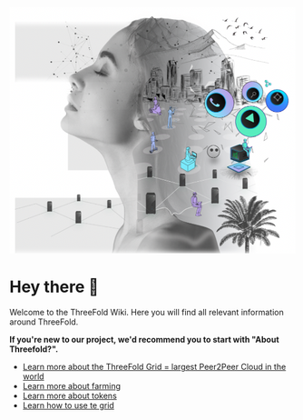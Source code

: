<!-- ![](img/decentralization.jpg) -->
![](img/home_threefold_new_.png ':size=700')

# Hey there 👋

Welcome to the ThreeFold Wiki. Here you will find all relevant information around ThreeFold.

**If you're new to our project, we'd recommend you to start with "About Threefold?".**


- [Learn more about the ThreeFold Grid = largest Peer2Peer Cloud in the world](grid_home)
- [Learn more about farming](farming_home)
- [Learn more about tokens](tokens_home)
- [Learn how to use te grid](cloud_home)

<!-- 

## More Online Resources

For additional information, please refer to our **official channels**:

- **[Our main website](https://threefold.io)**: Helps you navigate throughout the ThreeFold universe based on your interest(s) in the project.
    - **[Be The Internet](https://farming.threefold.io)**: Join the Internet economy by hosting a server at your home or office.
    - **[Alliance for a Conscious Internet](https://consciousinternet.org)**: A collective ecosystem of planet and human centric projects.
    - **[ThreeFold Marketplace](https://marketplace.threefold.io)**: Empower your community with peer-to-peer applications and tools.
    - **[Your P2P Cloud](https://cloud.threefold.io)**: Build secure software, applications, and open Internet services.
    - **[The Antidote to the Cyber Pandemic](https://threefold.tech)**: Dig deeper into the technology behind the TF Grid.
    - **[Digital Twin](https://mydigitaltwin.io)**: Own your data. The next-level end user experience that will change everything!
- **[ThreeFold News Telegram Channel](https://t.me/threefoldnews)**: Stay updated on what is our most recent announcements and updates.
- **[The ThreeFold Forum](https://forum.threefold.io)**: The perfect place for you to share, connect, & ask questions.

We're also active **on social media**:

- **[Twitter](https://twitter.com/threefold_io)**
- **[LinkedIn](https://linkedin.com/company/threefold-foundation/)**
- **[Facebook](https://facebook.com/threefold.io)**
- **[YouTube](https://youtube.com/c/ThreeFoldFoundation)**

*We're planning to move away from social media platforms in the future, once we have our own decentralized alternatives on our grid, in order to align with our [manifesto](https://library.threefold.me/threefold_decentralization_manifesto_v_2_0_1.pdf). Be sure to join our [ThreeFold News Channel](https://t.me/threefoldnews) for important updates.* -->